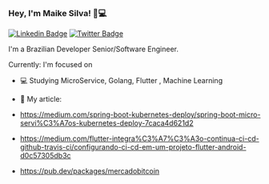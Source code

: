 ### Hey, I'm Maike Silva! 👋💻

[![Linkedin Badge](https://img.shields.io/badge/-LinkedIn-blue?style=flat-square&logo=Linkedin&logoColor=white&link=https://www.linkedin.com/in/cloudson/)](https://www.linkedin.com/in/maike-silva-01b72723/)
[![Twitter Badge](https://img.shields.io/badge/-Twitter-1ca0f1?style=flat-square&labelColor=1ca0f1&logo=twitter&logoColor=white&link=https://twitter.com/filhodanuvem)](https://twitter.com/maikeseixas)

I'm a Brazilian Developer Senior/Software Engineer.

Currently: I'm focused on
- 💻 Studying MicroService, Golang, Flutter , Machine Learning

- 💬 My article:
- https://medium.com/spring-boot-kubernetes-deploy/spring-boot-micro-servi%C3%A7os-kubernetes-deploy-7caca4d621d2
- https://medium.com/flutter-integra%C3%A7%C3%A3o-continua-ci-cd-github-travis-ci/configurando-ci-cd-em-um-projeto-flutter-android-d0c57305db3c
- https://pub.dev/packages/mercadobitcoin
